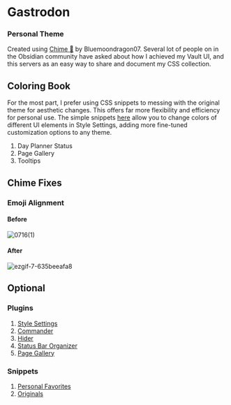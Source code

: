 # Gastrodon

### Personal Theme

Created using [Chime 🔔](https://github.com/Bluemoondragon07/chime-theme) by Bluemoondragon07. Several lot of people on in the Obsidian community have asked about how I achieved my Vault UI, and this servers as an easy way to share and document my CSS collection.

## Coloring Book

For the most part, I prefer using CSS snippets to messing with the original theme for aesthetic changes. This offers far more flexibility and efficiency for personal use. The simple snippets [here](https://github.com/t-if/gastrodon/tree/main/Snippets/Originals/Coloring%20Book) allow you to change colors of different UI elements in Style Settings, adding more fine-tuned customization options to any theme.

1. Day Planner Status
2. Page Gallery
3. Tooltips

## Chime Fixes

### Emoji Alignment

#### Before

![0716(1)](https://github.com/user-attachments/assets/1ee8c751-10bc-4d30-a3a6-59a8644d7138)

#### After

![ezgif-7-635beeafa8](https://github.com/user-attachments/assets/cb584156-15da-4b00-8305-59ce6b03f4f9)


## Optional

### Plugins

1. [Style Settings](https://github.com/mgmeyers/obsidian-style-settings)
2. [Commander](https://github.com/phibr0/obsidian-commander)
3. [Hider](https://github.com/kepano/obsidian-hider)
4. [Status Bar Organizer](https://github.com/Opisek/obsidian-statusbar-organizer)
5. [Page Gallery](https://github.com/tokenshift/obsidian-page-gallery)

### Snippets

1. [Personal Favorites](https://github.com/t-if/gastrodon/tree/main/Snippets/Favorites)
2. [Originals](https://github.com/t-if/gastrodon/tree/main/Snippets/Originals)
